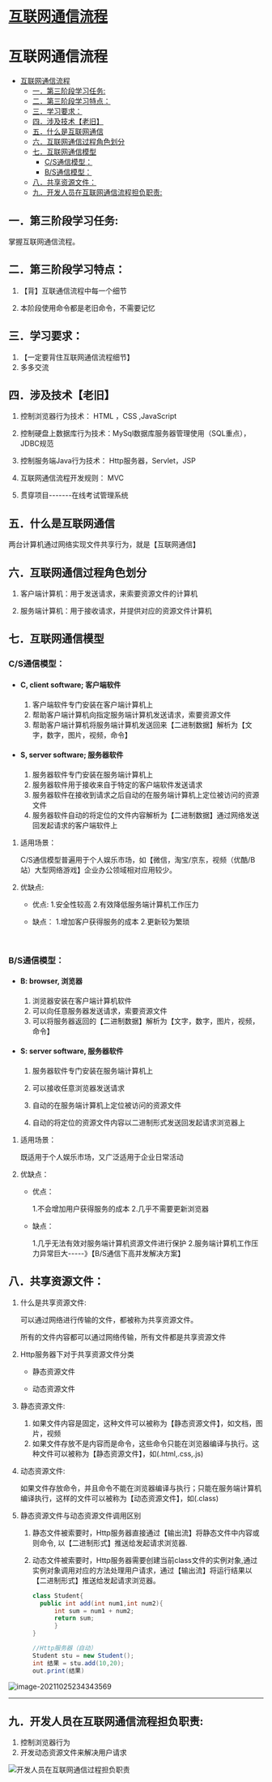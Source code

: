 # [互联网通信流程](https://github.com/Type-Gao/blog/issues/2)

# 互联网通信流程

- [互联网通信流程](#互联网通信流程)
  - [一．第三阶段学习任务:](#一第三阶段学习任务)
  - [二．第三阶段学习特点：](#二第三阶段学习特点)
  - [三．学习要求：](#三学习要求)
  - [四．涉及技术【老旧】](#四涉及技术老旧)
  - [五．什么是互联网通信](#五什么是互联网通信)
  - [六．互联网通信过程角色划分](#六互联网通信过程角色划分)
  - [七．互联网通信模型](#七互联网通信模型)
    - [C/S通信模型：](#cs通信模型)
    - [B/S通信模型：](#bs通信模型)
  - [八．共享资源文件：](#八共享资源文件)
  - [九．开发人员在互联网通信流程担负职责:](#九开发人员在互联网通信流程担负职责)

## 一．第三阶段学习任务:　

掌握互联网通信流程。

## 二．第三阶段学习特点：

1. 【背】互联通信流程中每一个细节

2. 本阶段使用命令都是老旧命令，不需要记忆

## 三．学习要求：

1. 【一定要背住互联网通信流程细节】
2. 多多交流

## 四．涉及技术【老旧】

1. 控制浏览器行为技术： HTML ，CSS ,JavaScript
2. 控制硬盘上数据库行为技术：MySql数据库服务器管理使用（SQL重点），JDBC规范

3. 控制服务端Java行为技术： Http服务器，Servlet，JSP

4. 互联网通信流程开发规则： MVC

5. 贯穿项目-------在线考试管理系统

## 五．什么是互联网通信

两台计算机通过网络实现文件共享行为，就是【互联网通信】

## 六．互联网通信过程角色划分

1. 客户端计算机：用于发送请求，来索要资源文件的计算机

2. 服务端计算机：用于接收请求，并提供对应的资源文件计算机

## 七．互联网通信模型

### C/S通信模型：

- #### C, client software; 客户端软件

  1. 客户端软件专门安装在客户端计算机上
  2. 帮助客户端计算机向指定服务端计算机发送请求，索要资源文件
  3. 帮助客户端计算机将服务端计算机发送回来【二进制数据】解析为【文字，数字，图片，视频，命令】

- #### S, server software; 服务器软件

  1. 服务器软件专门安装在服务端计算机上
  2. 服务器软件用于接收来自于特定的客户端软件发送请求
  3. 服务器软件在接收到请求之后自动的在服务端计算机上定位被访问的资源文件
  4. 服务器软件自动的将定位的文件内容解析为【二进制数据】通过网络发送回发起请求的客户端软件上

1. 适用场景：

   C/S通信模型普遍用于个人娱乐市场，如【微信，淘宝/京东，视频（优酷/B站）大型网络游戏】企业办公领域相对应用较少。

2. 优缺点:

   - 优点:
     1.安全性较高
     2.有效降低服务端计算机工作压力

   - 缺点：
     1.增加客户获得服务的成本
     2.更新较为繁琐

​    

### B/S通信模型：

- #### B: browser, 浏览器

  1. 浏览器安装在客户端计算机软件
  2. 可以向任意服务器发送请求，索要资源文件
  3. 可以将服务器返回的【二进制数据】解析为【文字，数字，图片，视频，命令】

- #### S: server software,  服务器软件

  1. 服务器软件专门安装在服务端计算机上

  2. 可以接收任意浏览器发送请求

  3. 自动的在服务端计算机上定位被访问的资源文件

  4. 自动的将定位的资源文件内容以二进制形式发送回发起请求浏览器上

     

1. 适用场景：

   既适用于个人娱乐市场，又广泛适用于企业日常活动

2. 优缺点：

   - 优点：

     1.不会增加用户获得服务的成本
     2.几乎不需要更新浏览器

   - 缺点：

     1.几乎无法有效对服务端计算机资源文件进行保护
     2.服务端计算机工作压力异常巨大-----》【B/S通信下高并发解决方案】

## 八．共享资源文件：

1. 什么是共享资源文件:

   可以通过网络进行传输的文件，都被称为共享资源文件。

   所有的文件内容都可以通过网络传输，所有文件都是共享资源文件

2. Http服务器下对于共享资源文件分类

   - 静态资源文件

   - 动态资源文件

3. 静态资源文件:

   1. 如果文件内容是固定，这种文件可以被称为【静态资源文件】，如文档，图片，视频
   2. 如果文件存放不是内容而是命令，这些命令只能在浏览器编译与执行。这种文件可以被称为【静态资源文件】，如(.html,.css,.js)

4. 动态资源文件:

   如果文件存放命令，并且命令不能在浏览器编译与执行；只能在服务端计算机编译执行，这样的文件可以被称为【动态资源文件】，如(.class)

5. 静态资源文件与动态资源文件调用区别

   1. 静态文件被索要时，Http服务器直接通过【输出流】将静态文件中内容或则命令, 以【二进制形式】推送给发起请求浏览器.

   2. 动态文件被索要时，Http服务器需要创建当前class文件的实例对象,通过实例对象调用对应的方法处理用户请求，通过【输出流】将运行结果以【二进制形式】推送给发起请求浏览器。

      ```java
      class Student{
      	public int add(int num1,int num2){
      		int sum = num1 + num2;
      		return sum;
      		}
      }
      
      //Http服务器（自动）
      Student stu = new Student();
      int 结果 = stu.add(10,20);
      out.print(结果)
      ```

![image-20211025234343569](http://gao8847.oss-cn-hangzhou.aliyuncs.com/image-20211025234343569.png)

------



## 九．开发人员在互联网通信流程担负职责:

1. 控制浏览器行为
2. 开发动态资源文件来解决用户请求

![开发人员在互联网通信过程担负职责](http://gao8847.oss-cn-hangzhou.aliyuncs.com/img%E5%BC%80%E5%8F%91%E4%BA%BA%E5%91%98%E5%9C%A8%E4%BA%92%E8%81%94%E7%BD%91%E9%80%9A%E4%BF%A1%E8%BF%87%E7%A8%8B%E6%8B%85%E8%B4%9F%E8%81%8C%E8%B4%A3.png)